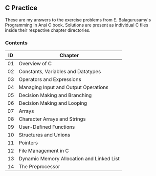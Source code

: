 ## C Practice

These are my answers to the exercise problems from E. Balagurusamy's Programming in Ansi C book. Solutions are present as individual C files inside their respective chapter directories.

### Contents

| ID | Chapter |
| --- | --- |
| 01 | Overview of C |
| 02 | Constants, Variables and Datatypes |
| 03 | Operators and Expressions |
| 04 | Managing Input and Output Operations |
| 05 | Decision Making and Branching |
| 06 | Decision Making and Looping |
| 07 | Arrays |
| 08 | Character Arrays and Strings |
| 09 | User-Defined Functions |
| 10 | Structures and Unions |
| 11 | Pointers |
| 12 | File Management in C |
| 13 | Dynamic Memory Allocation and Linked List |
| 14 | The Preprocessor |